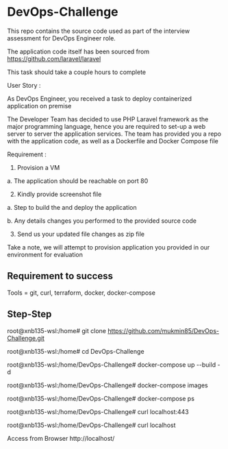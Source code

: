 # DevOps-Challenge
This repo contains the source code used as part of the interview assessment for DevOps Engineer role.

The application code itself has been sourced from https://github.com/laravel/laravel

This task should take a couple hours to complete

User Story :

As DevOps Engineer, you received a task to deploy containerized application on premise

The Developer Team has decided to use PHP Laravel framework as the major programming language, hence you are required to set-up a web server to server the application services. The team has provided you a repo with the application code, as well as a Dockerfile and Docker Compose file

Requirement :

1. Provision a VM 

a. The application should be reachable on port 80

2. Kindly provide screenshot file

a. Step to build the and deploy the application

b. Any details changes you performed to the provided source code

3. Send us your updated file changes as zip file 

Take a note, we will attempt to provision application you provided in our environment for evaluation

## Requirement to success

Tools = git, curl, terraform, docker, docker-compose

## Step-Step

root@xnb135-wsl:/home# git clone https://github.com/mukmin85/DevOps-Challenge.git

root@xnb135-wsl:/home# cd DevOps-Challenge

root@xnb135-wsl:/home/DevOps-Challenge# docker-compose up --build -d

root@xnb135-wsl:/home/DevOps-Challenge# docker-compose images

root@xnb135-wsl:/home/DevOps-Challenge# docker-compose ps

root@xnb135-wsl:/home/DevOps-Challenge# curl localhost:443

root@xnb135-wsl:/home/DevOps-Challenge# curl localhost

Access from Browser http://localhost/
